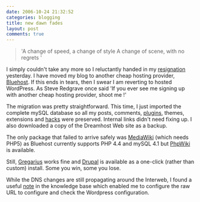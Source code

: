 ```yaml
---
date: 2006-10-24 21:32:52
categories: blogging
title: new dawn fades
layout: post
comments: true
---
```

> 'A change of speed, a change of style A change of scene, with no
> regrets '

I simply couldn't take any more so I reluctantly handed in my
[resignation](http://www.nbrightside.com/blog/2006/10/17/my-new-job/)
yesterday. I have moved my blog to another cheap hosting provider,
[Bluehost](http://bluehost.com/). If
this ends in tears, then I swear I am reverting to hosted WordPress. As
Steve Redgrave once said 'If you ever see me signing up with another
cheap hosting provider, shoot me !'

The migration was pretty straightforward. This time, I just imported the
complete mySQL database so all my posts, comments,
[plugins](http://www.nbrightside.com/blog/2006/10/16/couple-of-useful-wordpress-plugins/), themes, extensions and
[hacks](http://www.nbrightside.com/blog/2006/10/10/improving-on-perfection/)
were preserved. Internal links didn't need fixing up. I also downloaded a
copy of the Dreamhost Web site as a backup.

The only package that failed to arrive safely was
[MediaWiki](http://www.mediawiki.org/wiki/MediaWiki) (which needs PHP5)
as Bluehost currently supports PHP 4.4 and mySQL 4.1 but
[PhpWiki](http://phpwiki.sourceforge.net/) is available.

Still, [Gregarius](http://sourceforge.net/projects/gregarius/) works
fine and [Drupal](http://drupal.org/) is available as a one-click
(rather than custom) install. Some you win, some you lose.

While the DNS changes are still propagating around the Interweb, I found
a useful
[note](http://helpdesk.bluehost.com/kb/index.php?x=&mod_id=2&id=316) in
the knowledge base which enabled me to configure the raw URL to
configure and check the Wordpress configuration.
